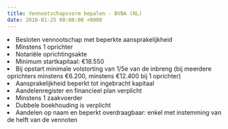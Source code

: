 ```yaml
---
title: Vennootschapsvorm bepalen - BVBA (NL)
date: 2018-01-25 00:00:00 +0000
---
```

<li>Besloten vennootschap met beperkte aansprakelijkheid</li>

<li>Minstens 1 oprichter</li>

<li>Notariële oprichtingsakte</li>

<li>Minimum startkapitaal: €18.550</li>

<li>Bij opstart minimale volstorting van 1/5e van de inbreng (bij meerdere oprichters minstens €6.200, minstens €12.400 bij 1 oprichter)</li>

<li>Aansprakelijkheid beperkt tot ingebracht kapitaal</li>

<li>Aandelenregister en financieel plan verplicht</li>

<li>Minstens 1 zaakvoerder</li>

<li>Dubbele boekhouding is verplicht</li>

<li>Aandelen op naam en beperkt overdraagbaar: enkel met instemming van de helft van de vennoten</li>